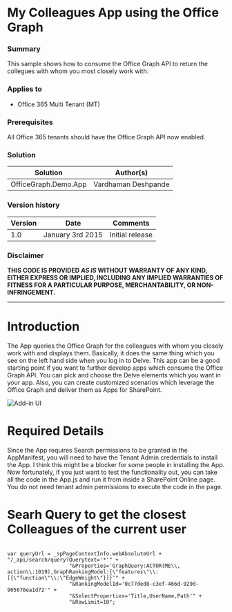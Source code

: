 # My Colleagues App using the Office Graph #

### Summary ###
This sample shows how to consume the Office Graph API to return the collegues with whom you most closely work with.


### Applies to ###
-  Office 365 Multi Tenant (MT)

### Prerequisites ###
All Office 365 tenants should have the Office Graph API now enabled.

### Solution ###
Solution | Author(s)
---------|----------
OfficeGraph.Demo.App | Vardhaman Deshpande

### Version history ###
Version  | Date | Comments
---------| -----| --------
1.0  | January 3rd 2015 | Initial release

### Disclaimer ###
**THIS CODE IS PROVIDED *AS IS* WITHOUT WARRANTY OF ANY KIND, EITHER EXPRESS OR IMPLIED, INCLUDING ANY IMPLIED WARRANTIES OF FITNESS FOR A PARTICULAR PURPOSE, MERCHANTABILITY, OR NON-INFRINGEMENT.**


----------
# Introduction #

The App queries the Office Graph for the colleagues with whom you closely work with and displays them. Basically, it does the same thing which you see on the left hand side when you log in to Delve. This app can be a good starting point if you want to further develop apps which consume the Office Graph API. You can pick and choose the Delve elements which you want in your app. Also, you can create customized scenarios which leverage the Office Graph and deliver them as Apps for SharePoint. 

![Add-in UI](http://i.imgur.com/MHTSLS5.png)


# Required Details #
Since the App requires Search permissions to be granted in the AppManifest, you will need to have the Tenant Admin credentials to install the App. I think this might be a blocker for some people in installing the App. Now fortunately, if you just want to test the functionality out, you can take all the code in the App.js and run it from inside a SharePoint Online page. You do not need tenant admin permissions to execute the code in the page.


# Searh Query to get the closest Colleagues of the current user  #

```JS

var queryUrl = _spPageContextInfo.webAbsoluteUrl + "/_api/search/query?Querytext='*'" +
                    "&Properties='GraphQuery:ACTOR(ME\\, action\\:1019),GraphRankingModel:{\"features\"\\:[{\"function\"\\:\"EdgeWeight\"}]}'" +
                    "&RankingModelId='0c77ded8-c3ef-466d-929d-905670ea1d72'" +
                    "&SelectProperties='Title,UserName,Path'" +
                    "&RowLimit=10";
```